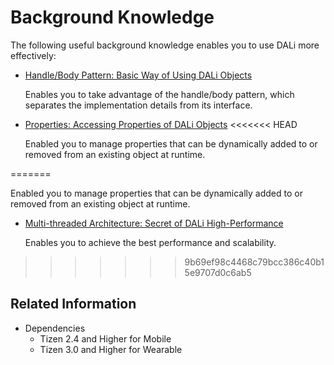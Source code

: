 # Background Knowledge


The following useful background knowledge enables you to use DALi more effectively:

- [Handle/Body Pattern: Basic Way of Using DALi Objects](handle.md)

  Enables you to take advantage of the handle/body pattern, which separates the implementation details from its interface.

- [Properties: Accessing Properties of DALi Objects](properties.md)
<<<<<<< HEAD

  Enabled you to manage properties that can be dynamically added to or removed from an existing object at runtime.

=======

  Enabled you to manage properties that can be dynamically added to or removed from an existing object at runtime.

- [Multi-threaded Architecture: Secret of DALi High-Performance](multi-threaded.md)

  Enables you to achieve the best performance and scalability.
>>>>>>> 9b69ef98c4468c79bcc386c40b15e9707d0c6ab5

## Related Information
- Dependencies
  - Tizen 2.4 and Higher for Mobile
  - Tizen 3.0 and Higher for Wearable
